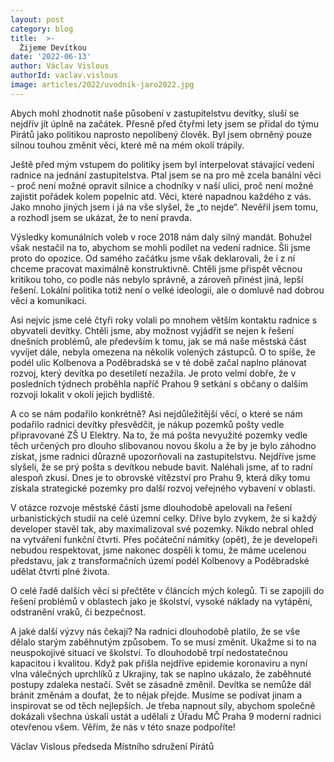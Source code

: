 ```yaml
---
layout: post
category: blog
title:  >-
  Žijeme Devítkou
date: '2022-06-13'
author: Václav Vislous
authorId: vaclav.vislous
image: articles/2022/uvodnik-jaro2022.jpg
---
```

Abych mohl zhodnotit naše působení v zastupitelstvu devítky, sluší se nejdřív jít úplně na začátek. Přesně před čtyřmi lety jsem se přidal do týmu Pirátů jako politikou naprosto nepolíbený člověk. Byl jsem obrněný pouze silnou touhou změnit věci, které mě na mém okolí trápily.

Ještě před mým vstupem do politiky jsem byl interpelovat stávající vedení radnice na jednání zastupitelstva. Ptal jsem se na pro mě zcela banální věci - proč není možné opravit silnice a chodníky v naší ulici, proč není možné zajistit pořádek kolem popelnic atd. Věci, které napadnou každého z vás. Jako mnoho jiných jsem i já na vše slyšel, že „to nejde“. Nevěřil jsem tomu, a rozhodl jsem se ukázat, že to není pravda.

Výsledky komunálních voleb v roce 2018 nám daly silný mandát. Bohužel však nestačil na to, abychom se mohli podílet na vedení radnice. Šli jsme proto do opozice. Od samého začátku jsme však deklarovali, že i z ní chceme pracovat maximálně konstruktivně. Chtěli jsme přispět věcnou kritikou toho, co podle nás nebylo správně, a zároveň přinést jiná, lepší řešení. Lokální politika totiž není o velké ideologii, ale o domluvě nad dobrou věcí a komunikaci.

Asi nejvíc jsme celé čtyři roky volali po mnohem větším kontaktu radnice s obyvateli devítky. Chtěli jsme, aby možnost vyjádřit se nejen k řešení dnešních problémů, ale především k tomu, jak se má naše městská část vyvíjet dále, nebyla omezena na několik volených zástupců. O to spíše, že podél ulic Kolbenova a Poděbradská se v té době začal naplno plánovat rozvoj, který devítka po desetiletí nezažila. Je proto velmi dobře, že v posledních týdnech proběhla napříč Prahou 9 setkání s občany o dalším rozvoji lokalit v okolí jejich bydliště.

A co se nám podařilo konkrétně? Asi nejdůležitější věcí, o které se nám podařilo radnici devítky přesvědčit, je nákup pozemků pošty vedle připravované ZŠ U Elektry. Na to, že má pošta nevyužité pozemky vedle těch určených pro dlouho slibovanou novou školu a že by je bylo záhodno získat, jsme radnici důrazně upozorňovali na zastupitelstvu. Nejdříve jsme slyšeli, že se prý pošta s devítkou nebude bavit. Naléhali jsme, ať to radní alespoň zkusí. Dnes je to obrovské vítězství pro Prahu 9, která díky tomu získala strategické pozemky pro další rozvoj veřejného vybavení v oblasti.

V otázce rozvoje městské části jsme dlouhodobě apelovali na řešení urbanistických studií na celé územní celky. Dříve bylo zvykem, že si každý developer stavěl tak, aby maximalizoval své pozemky. Nikdo nebral ohled na vytváření funkční čtvrti. Přes počáteční námitky (opět), že je developeři nebudou respektovat, jsme nakonec dospěli k tomu, že máme ucelenou představu, jak z transformačních území podél Kolbenovy a Poděbradské udělat čtvrti plné života. 

O celé řadě dalších věcí si přečtěte v článcích mých kolegů. Ti se zapojili do řešení problémů v oblastech jako je školství, vysoké náklady na vytápění, odstranění vraků, či bezpečnost.

A jaké další výzvy nás čekají? Na radnici dlouhodobě platilo, že se vše dělalo starým zaběhnutým způsobem. To se musí změnit. Ukažme si to na
neuspokojivé situaci ve školství. To dlouhodobě trpí nedostatečnou kapacitou i kvalitou. Když pak přišla nejdříve epidemie koronaviru a nyní vlna válečných uprchlíků z Ukrajiny, tak se naplno ukázalo, že zaběhnuté postupy zdaleka nestačí. Svět se zásadně změnil. Devítka se nemůže dál bránit změnám a doufat, že to nějak přejde. Musíme se podívat jinam a inspirovat se od těch nejlepších. Je třeba napnout síly, abychom společně dokázali všechna úskalí ustát a udělali z Úřadu MČ Praha 9 moderní radnici otevřenou všem. Věřím, že nás v této snaze podpoříte!

Václav Vislous
předseda Místního sdružení Pirátů 